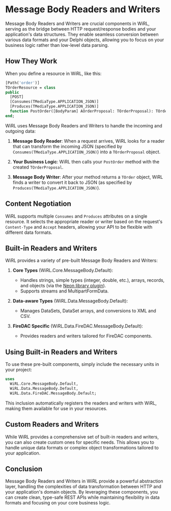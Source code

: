 # Message Body Readers and Writers

Message Body Readers and Writers are crucial components in WiRL, serving as the bridge between HTTP request/response bodies and your application's data structures. They enable seamless conversion between various data formats and your Delphi objects, allowing you to focus on your business logic rather than low-level data parsing.

## How They Work

When you define a resource in WiRL, like this:

```pascal
[Path('order')]
TOrderResource = class
public
  [POST]
  [Consumes(TMediaType.APPLICATION_JSON)]
  [Produces(TMediaType.APPLICATION_JSON)]
  function PostOrder([BodyParam] AOrderProposal: TOrderProposal): TOrder;
end;
```

WiRL uses Message Body Readers and Writers to handle the incoming and outgoing data:

1. **Message Body Reader**: When a request arrives, WiRL looks for a reader that can transform the incoming JSON (specified by `Consumes(TMediaType.APPLICATION_JSON)`) into a `TOrderProposal` object.

2. **Your Business Logic**: WiRL then calls your `PostOrder` method with the created `TOrderProposal`.

3. **Message Body Writer**: After your method returns a `TOrder` object, WiRL finds a writer to convert it back to JSON (as specified by `Produces(TMediaType.APPLICATION_JSON)`).

## Content Negotiation

WiRL supports multiple `Consumes` and `Produces` attributes on a single resource. It selects the appropriate reader or writer based on the request's `Content-Type` and `Accept` headers, allowing your API to be flexible with different data formats.

## Built-in Readers and Writers

WiRL provides a variety of pre-built Message Body Readers and Writers:

1. **Core Types** (WiRL.Core.MessageBody.Default):
   - Handles strings, simple types (integer, double, etc.), arrays, records, and objects (via the [Neon library plugin](neon)).
   - Supports streams and MultipartFormData.

2. **Data-aware Types** (WiRL.Data.MessageBody.Default):
   - Manages DataSets, DataSet arrays, and conversions to XML and CSV.

3. **FireDAC Specific** (WiRL.Data.FireDAC.MessageBody.Default):
   - Provides readers and writers tailored for FireDAC components.

## Using Built-in Readers and Writers

To use these pre-built components, simply include the necessary units in your project:

```pascal
uses
  WiRL.Core.MessageBody.Default,
  WiRL.Data.MessageBody.Default,
  WiRL.Data.FireDAC.MessageBody.Default;
```

This inclusion automatically registers the readers and writers with WiRL, making them available for use in your resources.

## Custom Readers and Writers

While WiRL provides a comprehensive set of built-in readers and writers, you can also create custom ones for specific needs. This allows you to handle unique data formats or complex object transformations tailored to your application.

## Conclusion

Message Body Readers and Writers in WiRL provide a powerful abstraction layer, handling the complexities of data transformation between HTTP and your application's domain objects. By leveraging these components, you can create clean, type-safe REST APIs while maintaining flexibility in data formats and focusing on your core business logic.